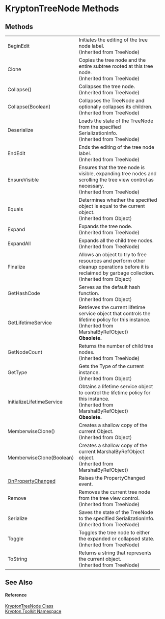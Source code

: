 # KryptonTreeNode Methods




## Methods
<table>
<tr>
<td>BeginEdit</td>
<td>Initiates the editing of the tree node label.<br />(Inherited from TreeNode)</td></tr>
<tr>
<td>Clone</td>
<td>Copies the tree node and the entire subtree rooted at this tree node.<br />(Inherited from TreeNode)</td></tr>
<tr>
<td>Collapse()</td>
<td>Collapses the tree node.<br />(Inherited from TreeNode)</td></tr>
<tr>
<td>Collapse(Boolean)</td>
<td>Collapses the TreeNode and optionally collapses its children.<br />(Inherited from TreeNode)</td></tr>
<tr>
<td>Deserialize</td>
<td>Loads the state of the TreeNode from the specified SerializationInfo.<br />(Inherited from TreeNode)</td></tr>
<tr>
<td>EndEdit</td>
<td>Ends the editing of the tree node label.<br />(Inherited from TreeNode)</td></tr>
<tr>
<td>EnsureVisible</td>
<td>Ensures that the tree node is visible, expanding tree nodes and scrolling the tree view control as necessary.<br />(Inherited from TreeNode)</td></tr>
<tr>
<td>Equals</td>
<td>Determines whether the specified object is equal to the current object.<br />(Inherited from Object)</td></tr>
<tr>
<td>Expand</td>
<td>Expands the tree node.<br />(Inherited from TreeNode)</td></tr>
<tr>
<td>ExpandAll</td>
<td>Expands all the child tree nodes.<br />(Inherited from TreeNode)</td></tr>
<tr>
<td>Finalize</td>
<td>Allows an object to try to free resources and perform other cleanup operations before it is reclaimed by garbage collection.<br />(Inherited from Object)</td></tr>
<tr>
<td>GetHashCode</td>
<td>Serves as the default hash function.<br />(Inherited from Object)</td></tr>
<tr>
<td>GetLifetimeService</td>
<td>Retrieves the current lifetime service object that controls the lifetime policy for this instance.<br />(Inherited from MarshalByRefObject)<br /><strong>Obsolete.</strong></td></tr>
<tr>
<td>GetNodeCount</td>
<td>Returns the number of child tree nodes.<br />(Inherited from TreeNode)</td></tr>
<tr>
<td>GetType</td>
<td>Gets the Type of the current instance.<br />(Inherited from Object)</td></tr>
<tr>
<td>InitializeLifetimeService</td>
<td>Obtains a lifetime service object to control the lifetime policy for this instance.<br />(Inherited from MarshalByRefObject)<br /><strong>Obsolete.</strong></td></tr>
<tr>
<td>MemberwiseClone()</td>
<td>Creates a shallow copy of the current Object.<br />(Inherited from Object)</td></tr>
<tr>
<td>MemberwiseClone(Boolean)</td>
<td>Creates a shallow copy of the current MarshalByRefObject object.<br />(Inherited from MarshalByRefObject)</td></tr>
<tr>
<td><a href="eac596b4-a662-1139-4a78-3eeee14670ad.md">OnPropertyChanged</a></td>
<td>Raises the PropertyChanged event.</td></tr>
<tr>
<td>Remove</td>
<td>Removes the current tree node from the tree view control.<br />(Inherited from TreeNode)</td></tr>
<tr>
<td>Serialize</td>
<td>Saves the state of the TreeNode to the specified SerializationInfo.<br />(Inherited from TreeNode)</td></tr>
<tr>
<td>Toggle</td>
<td>Toggles the tree node to either the expanded or collapsed state.<br />(Inherited from TreeNode)</td></tr>
<tr>
<td>ToString</td>
<td>Returns a string that represents the current object.<br />(Inherited from TreeNode)</td></tr>
</table>

## See Also


#### Reference
<a href="69f51b50-f1e4-c5d5-757e-665c13187ab4.md">KryptonTreeNode Class</a>  
<a href="79d2eac2-21f4-54ff-7552-b20c33c30600.md">Krypton.Toolkit Namespace</a>  
